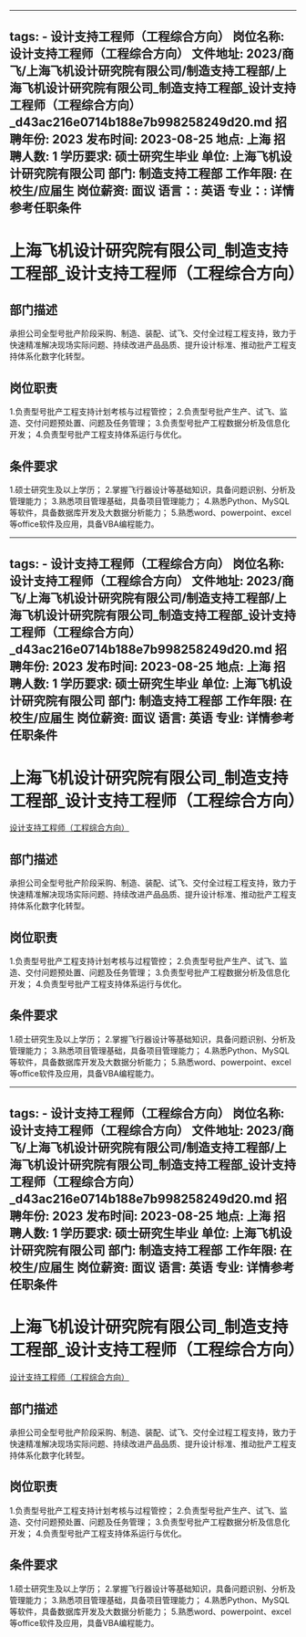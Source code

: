 
---
tags:
    - 设计支持工程师（工程综合方向）
岗位名称: 设计支持工程师（工程综合方向）
文件地址: 2023/商飞/上海飞机设计研究院有限公司/制造支持工程部/上海飞机设计研究院有限公司_制造支持工程部_设计支持工程师（工程综合方向）_d43ac216e0714b188e7b998258249d20.md
招聘年份: 2023
发布时间: 2023-08-25
地点: 上海
招聘人数: 1
学历要求: 硕士研究生毕业
单位: 上海飞机设计研究院有限公司
部门: 制造支持工程部
工作年限: 在校生/应届生
岗位薪资: 面议
语言：: 英语
专业：: 详情参考任职条件
---

# 上海飞机设计研究院有限公司_制造支持工程部_设计支持工程师（工程综合方向）

## 部门描述

承担公司全型号批产阶段采购、制造、装配、试飞、交付全过程工程支持，致力于快速精准解决现场实际问题、持续改进产品品质、提升设计标准、推动批产工程支持体系化数字化转型。

## 岗位职责

1.负责型号批产工程支持计划考核与过程管控；
 2.负责型号批产生产、试飞、监造、交付问题预处置、问题及任务管理；
 3.负责型号批产工程数据分析及信息化开发；
 4.负责型号批产工程支持体系运行与优化。

 ## 条件要求

1.硕士研究生及以上学历；
 2.掌握飞行器设计等基础知识，具备问题识别、分析及管理能力；
 3.熟悉项目管理基础，具备项目管理能力；
 4.熟悉Python、MySQL等软件，具备数据库开发及大数据分析能力；
 5.熟悉word、powerpoint、excel等office软件及应用，具备VBA编程能力。

---
tags:
    - 设计支持工程师（工程综合方向）
岗位名称: 设计支持工程师（工程综合方向）
文件地址: 2023/商飞/上海飞机设计研究院有限公司/制造支持工程部/上海飞机设计研究院有限公司_制造支持工程部_设计支持工程师（工程综合方向）_d43ac216e0714b188e7b998258249d20.md
招聘年份: 2023
发布时间: 2023-08-25
地点: 上海
招聘人数: 1
学历要求: 硕士研究生毕业
单位: 上海飞机设计研究院有限公司
部门: 制造支持工程部
工作年限: 在校生/应届生
岗位薪资: 面议
语言: 英语
专业: 详情参考任职条件
---

# 上海飞机设计研究院有限公司_制造支持工程部_设计支持工程师（工程综合方向）

[设计支持工程师（工程综合方向）](http://zhaopin.comac.cc/zp/ct/out/position/positionDetail?planid=d43ac216e0714b188e7b998258249d20)

## 部门描述

承担公司全型号批产阶段采购、制造、装配、试飞、交付全过程工程支持，致力于快速精准解决现场实际问题、持续改进产品品质、提升设计标准、推动批产工程支持体系化数字化转型。

## 岗位职责

1.负责型号批产工程支持计划考核与过程管控；
 2.负责型号批产生产、试飞、监造、交付问题预处置、问题及任务管理；
 3.负责型号批产工程数据分析及信息化开发；
 4.负责型号批产工程支持体系运行与优化。

 ## 条件要求

1.硕士研究生及以上学历；
 2.掌握飞行器设计等基础知识，具备问题识别、分析及管理能力；
 3.熟悉项目管理基础，具备项目管理能力；
 4.熟悉Python、MySQL等软件，具备数据库开发及大数据分析能力；
 5.熟悉word、powerpoint、excel等office软件及应用，具备VBA编程能力。

---
tags:
    - 设计支持工程师（工程综合方向）
岗位名称: 设计支持工程师（工程综合方向）
文件地址: 2023/商飞/上海飞机设计研究院有限公司/制造支持工程部/上海飞机设计研究院有限公司_制造支持工程部_设计支持工程师（工程综合方向）_d43ac216e0714b188e7b998258249d20.md
招聘年份: 2023
发布时间: 2023-08-25
地点: 上海
招聘人数: 1
学历要求: 硕士研究生毕业
单位: 上海飞机设计研究院有限公司
部门: 制造支持工程部
工作年限: 在校生/应届生
岗位薪资: 面议
语言: 英语
专业: 详情参考任职条件
---

# 上海飞机设计研究院有限公司_制造支持工程部_设计支持工程师（工程综合方向）

[设计支持工程师（工程综合方向）](http://zhaopin.comac.cc/zp/ct/out/position/positionDetail?planid=d43ac216e0714b188e7b998258249d20)


## 部门描述

承担公司全型号批产阶段采购、制造、装配、试飞、交付全过程工程支持，致力于快速精准解决现场实际问题、持续改进产品品质、提升设计标准、推动批产工程支持体系化数字化转型。

## 岗位职责

1.负责型号批产工程支持计划考核与过程管控；
 2.负责型号批产生产、试飞、监造、交付问题预处置、问题及任务管理；
 3.负责型号批产工程数据分析及信息化开发；
 4.负责型号批产工程支持体系运行与优化。

 ## 条件要求

1.硕士研究生及以上学历；
 2.掌握飞行器设计等基础知识，具备问题识别、分析及管理能力；
 3.熟悉项目管理基础，具备项目管理能力；
 4.熟悉Python、MySQL等软件，具备数据库开发及大数据分析能力；
 5.熟悉word、powerpoint、excel等office软件及应用，具备VBA编程能力。

